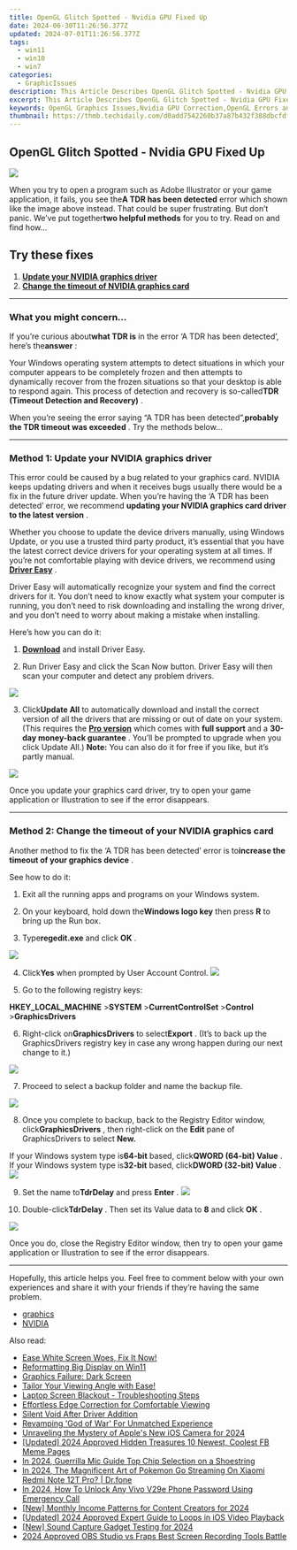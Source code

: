 ```yaml
---
title: OpenGL Glitch Spotted - Nvidia GPU Fixed Up
date: 2024-06-30T11:26:56.377Z
updated: 2024-07-01T11:26:56.377Z
tags:
  - win11
  - win10
  - win7
categories:
  - GraphicIssues
description: This Article Describes OpenGL Glitch Spotted - Nvidia GPU Fixed Up
excerpt: This Article Describes OpenGL Glitch Spotted - Nvidia GPU Fixed Up
keywords: OpenGL Graphics Issues,Nvidia GPU Correction,OpenGL Errors and Fixes,Resolved GPU Rendering Problems,Nvidia Hardware Glitch Update,GPU Performance Improvement,Latest OpenGL Tech Adjustments
thumbnail: https://thmb.techidaily.com/d0add7542260b37a87b432f388dbcfdf91f7a9a63e5abfaa3c7c10c7e5faa6e1.jpg
---
```


## OpenGL Glitch Spotted - Nvidia GPU Fixed Up

![](https://images.drivereasy.com/wp-content/uploads/2018/08/img_5b84ed0ba5a4e.jpg)

 When you try to open a program such as Adobe Illustrator or your game application, it fails, you see the**A TDR has been detected** error which shown like the image above instead. That could be super frustrating. But don’t panic. We’ve put together**two helpful methods** for you to try. Read on and find how…

## Try these fixes

1. **[Update your NVIDIA graphics driver](#m1)**
2. **[Change the timeout of NVIDIA graphics card](#m2)**

---

### What you might concern…

 If you’re curious about**what TDR is** in the error ‘A TDR has been detected’, here’s the**answer** :

 Your Windows operating system attempts to detect situations in which your computer appears to be completely frozen and then attempts to dynamically recover from the frozen situations so that your desktop is able to respond again. This process of detection and recovery is so-called**TDR (Timeout Detection and Recovery)** .

 When you’re seeing the error saying “A TDR has been detected”,**probably the TDR timeout was exceeded** . Try the methods below…

---

### Method 1: Update your NVIDIA graphics driver

 This error could be caused by a bug related to your graphics card. NVIDIA keeps updating drivers and when it receives bugs usually there would be a fix in the future driver update. When you’re having the ‘A TDR has been detected’ error, we recommend **updating your NVIDIA graphics card driver to the latest version** .

 Whether you choose to update the device drivers manually, using Windows Update, or you use a trusted third party product, it’s essential that you have the latest correct device drivers for your operating system at all times. If you’re not comfortable playing with device drivers, we recommend using **[Driver Easy](https://tools.techidaily.com/drivereasy/download/)** .

 Driver Easy will automatically recognize your system and find the correct drivers for it. You don’t need to know exactly what system your computer is running, you don’t need to risk downloading and installing the wrong driver, and you don’t need to worry about making a mistake when installing.

Here’s how you can do it:

 1) **[Download](https://tools.techidaily.com/drivereasy/download/)** and install Driver Easy.

 2) Run Driver Easy and click the Scan Now button. Driver Easy will then scan your computer and detect any problem drivers.

![](https://images.drivereasy.com/wp-content/uploads/2018/08/img_5b83c200b0462.jpg)

 3) Click**Update All**  to automatically download and install the correct version of all the drivers that are missing or out of date on your system. (This requires the **[Pro version](https://tools.techidaily.com/drivereasy/download/)** which comes with **full support** and a **30-day money-back guarantee**  . You’ll be prompted to upgrade when you click Update All.) **Note:**  You can also do it for free if you like, but it’s partly manual.

![](https://images.drivereasy.com/wp-content/uploads/2018/08/img_5b83c2536edc2.jpg)

 Once you update your graphics card driver, try to open your game application or Illustration to see if the error disappears.

---

### Method 2: Change the timeout of your NVIDIA graphics card

 Another method to fix the ‘A TDR has been detected’ error is to**increase the timeout of your graphics device** .

See how to do it:

1) Exit all the running apps and programs on your Windows system.

2) On your keyboard, hold down the**Windows logo key** then press **R** to bring up the Run box.

3) Type**regedit.exe** and click **OK** .

![](https://images.drivereasy.com/wp-content/uploads/2018/08/img_5b84ef8c7945d.jpg)

4) Click**Yes** when prompted by User Account Control. ![](https://images.drivereasy.com/wp-content/uploads/2018/08/img_5b84f0fc5702d.jpg)

5) Go to the following registry keys:

**HKEY\_LOCAL\_MACHINE** \>**SYSTEM** \>**CurrentControlSet** \>**Control** \>**GraphicsDrivers**

 6) Right-click on**GraphicsDrivers** to select**Export** . (It’s to back up the GraphicsDrivers registry key in case any wrong happen during our next change to it.)

![](https://images.drivereasy.com/wp-content/uploads/2018/08/img_5b84f155c8524.jpg)

 7) Proceed to select a backup folder and name the backup file.

![](https://images.drivereasy.com/wp-content/uploads/2018/08/img_5b84f1b5d2974.jpg)

 8) Once you complete to backup, back to the Registry Editor window, click**GraphicsDrivers** , then right-click on the **Edit** pane of GraphicsDrivers to select **New.**

 If your Windows system type is**64-bit** based, click**QWORD (64-bit) Value** .  
 If your Windows system type is**32-bit** based, click**DWORD (32-bit) Value** .![](https://images.drivereasy.com/wp-content/uploads/2018/08/img_5b84f27f568ed.jpg)

 9) Set the name to**TdrDelay** and press **Enter** . ![](https://images.drivereasy.com/wp-content/uploads/2018/08/img_5b84f3375e80e.jpg)

 10) Double-click**TdrDelay** . Then set its Value data to **8** and click **OK** .

![](https://images.drivereasy.com/wp-content/uploads/2018/08/img_5b84f3875634a.jpg)

 Once you do, close the Registry Editor window, then try to open your game application or Illustration to see if the error disappears.

---

 Hopefully, this article helps you. Feel free to comment below with your own experiences and share it with your friends if they’re having the same problem.

* [graphics](https://tools.techidaily.com/drivereasy/download/)
* [NVIDIA](https://tools.techidaily.com/drivereasy/download/)

<ins class="adsbygoogle"
     style="display:block"
     data-ad-format="autorelaxed"
     data-ad-client="ca-pub-7571918770474297"
     data-ad-slot="1223367746"></ins>



<ins class="adsbygoogle"
     style="display:block"
     data-ad-client="ca-pub-7571918770474297"
     data-ad-slot="8358498916"
     data-ad-format="auto"
     data-full-width-responsive="true"></ins>

<span class="atpl-alsoreadstyle">Also read:</span>
<div><ul>
<li><a href="https://graphic-issues.techidaily.com/1719817945292-ease-white-screen-woes-fix-it-now/"><u>Ease White Screen Woes, Fix It Now!</u></a></li>
<li><a href="https://graphic-issues.techidaily.com/reformatting-big-display-on-win11/"><u>Reformatting Big Display on Win11</u></a></li>
<li><a href="https://graphic-issues.techidaily.com/graphics-failure-dark-screen/"><u>Graphics Failure: Dark Screen</u></a></li>
<li><a href="https://graphic-issues.techidaily.com/1719818121158-tailor-your-viewing-angle-with-ease/"><u>Tailor Your Viewing Angle with Ease!</u></a></li>
<li><a href="https://graphic-issues.techidaily.com/laptop-screen-blackout-troubleshooting-steps/"><u>Laptop Screen Blackout - Troubleshooting Steps</u></a></li>
<li><a href="https://graphic-issues.techidaily.com/effortless-edge-correction-for-comfortable-viewing/"><u>Effortless Edge Correction for Comfortable Viewing</u></a></li>
<li><a href="https://graphic-issues.techidaily.com/silent-void-after-driver-addition/"><u>Silent Void After Driver Addition</u></a></li>
<li><a href="https://graphic-issues.techidaily.com/revamping-god-of-war-for-unmatched-experience/"><u>Revamping 'God of War' For Unmatched Experience</u></a></li>
<li><a href="https://some-tips.techidaily.com/unraveling-the-mystery-of-apples-new-ios-camera-for-2024/"><u>Unraveling the Mystery of Apple's New iOS Camera for 2024</u></a></li>
<li><a href="https://facebook-videos.techidaily.com/updated-2024-approved-hidden-treasures-10-newest-coolest-fb-meme-pages/"><u>[Updated] 2024 Approved  Hidden Treasures  10 Newest, Coolest FB Meme Pages</u></a></li>
<li><a href="https://youtube-stream.techidaily.com/in-2024-guerrilla-mic-guide-top-chip-selection-on-a-shoestring/"><u>In 2024, Guerrilla Mic Guide  Top Chip Selection on a Shoestring</u></a></li>
<li><a href="https://change-location.techidaily.com/in-2024-the-magnificent-art-of-pokemon-go-streaming-on-xiaomi-redmi-note-12t-pro-drfone-by-drfone-virtual-android/"><u>In 2024, The Magnificent Art of Pokemon Go Streaming On Xiaomi Redmi Note 12T Pro? | Dr.fone</u></a></li>
<li><a href="https://android-unlock.techidaily.com/in-2024-how-to-unlock-any-vivo-v29e-phone-password-using-emergency-call-by-drfone-android/"><u>In 2024, How To Unlock Any Vivo V29e Phone Password Using Emergency Call</u></a></li>
<li><a href="https://youtube-web.techidaily.com/onthly-income-patterns-for-content-creators-for-2024/"><u>[New] Monthly Income Patterns for Content Creators for 2024</u></a></li>
<li><a href="https://facebook-record-videos.techidaily.com/updated-2024-approved-expert-guide-to-loops-in-ios-video-playback/"><u>[Updated] 2024 Approved  Expert Guide to Loops in iOS Video Playback</u></a></li>
<li><a href="https://video-capture.techidaily.com/new-sound-capture-gadget-testing-for-2024/"><u>[New] Sound Capture Gadget Testing for 2024</u></a></li>
<li><a href="https://screen-activity-recording.techidaily.com/2024-approved-obs-studio-vs-fraps-best-screen-recording-tools-battle/"><u>2024 Approved  OBS Studio vs Fraps  Best Screen Recording Tools Battle</u></a></li>
</ul></div>
